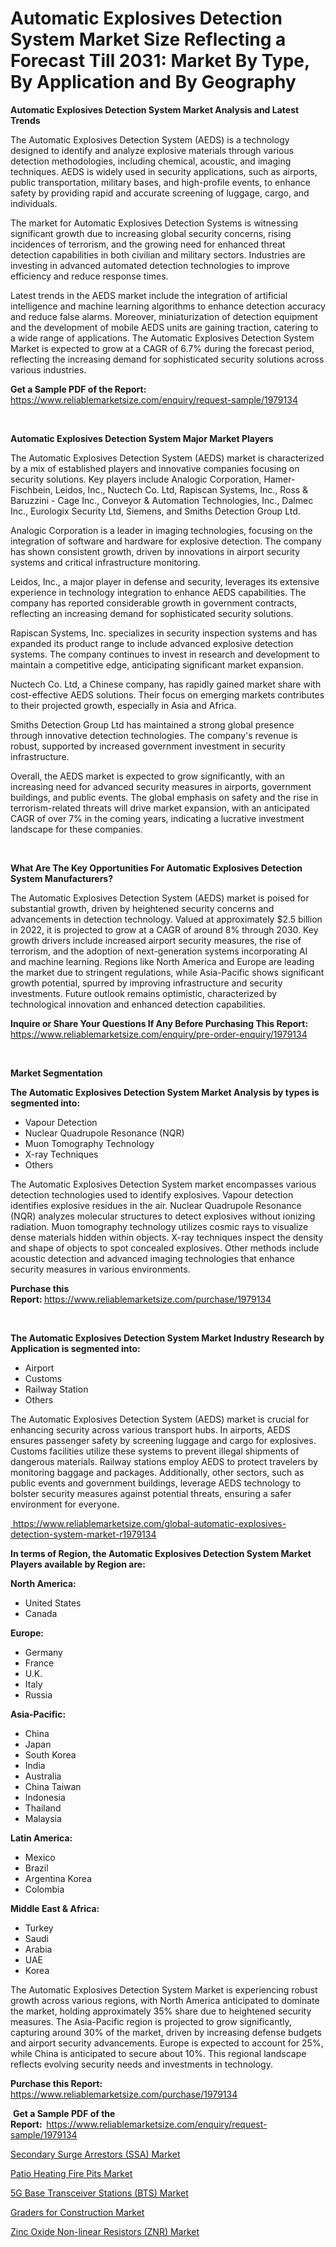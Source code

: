 <p><h1>Automatic Explosives Detection System Market Size Reflecting a Forecast Till 2031: Market By Type, By Application and By Geography</h1></p><p><strong>Automatic Explosives Detection System Market Analysis and Latest Trends</strong></p>
<p><p>The Automatic Explosives Detection System (AEDS) is a technology designed to identify and analyze explosive materials through various detection methodologies, including chemical, acoustic, and imaging techniques. AEDS is widely used in security applications, such as airports, public transportation, military bases, and high-profile events, to enhance safety by providing rapid and accurate screening of luggage, cargo, and individuals.</p><p>The market for Automatic Explosives Detection Systems is witnessing significant growth due to increasing global security concerns, rising incidences of terrorism, and the growing need for enhanced threat detection capabilities in both civilian and military sectors. Industries are investing in advanced automated detection technologies to improve efficiency and reduce response times.</p><p>Latest trends in the AEDS market include the integration of artificial intelligence and machine learning algorithms to enhance detection accuracy and reduce false alarms. Moreover, miniaturization of detection equipment and the development of mobile AEDS units are gaining traction, catering to a wide range of applications. The Automatic Explosives Detection System Market is expected to grow at a CAGR of 6.7% during the forecast period, reflecting the increasing demand for sophisticated security solutions across various industries.</p></p>
<p><strong>Get a Sample PDF of the Report:&nbsp;</strong> <a href="https://www.reliablemarketsize.com/enquiry/request-sample/1979134?utm_campaign=1727&utm_medium=2&utm_source=Github&utm_content=ia&utm_term=25102024&utm_id=automatic-explosives-detection-system">https://www.reliablemarketsize.com/enquiry/request-sample/1979134</a></p>
<p>&nbsp;</p>
<p><strong>Automatic Explosives Detection System Major Market Players</strong></p>
<p><p>The Automatic Explosives Detection System (AEDS) market is characterized by a mix of established players and innovative companies focusing on security solutions. Key players include Analogic Corporation, Hamer-Fischbein, Leidos, Inc., Nuctech Co. Ltd, Rapiscan Systems, Inc., Ross & Baruzzini - Cage Inc., Conveyor & Automation Technologies, Inc., Dalmec Inc., Eurologix Security Ltd, Siemens, and Smiths Detection Group Ltd.</p><p>Analogic Corporation is a leader in imaging technologies, focusing on the integration of software and hardware for explosive detection. The company has shown consistent growth, driven by innovations in airport security systems and critical infrastructure monitoring.</p><p>Leidos, Inc., a major player in defense and security, leverages its extensive experience in technology integration to enhance AEDS capabilities. The company has reported considerable growth in government contracts, reflecting an increasing demand for sophisticated security solutions.</p><p>Rapiscan Systems, Inc. specializes in security inspection systems and has expanded its product range to include advanced explosive detection systems. The company continues to invest in research and development to maintain a competitive edge, anticipating significant market expansion.</p><p>Nuctech Co. Ltd, a Chinese company, has rapidly gained market share with cost-effective AEDS solutions. Their focus on emerging markets contributes to their projected growth, especially in Asia and Africa.</p><p>Smiths Detection Group Ltd has maintained a strong global presence through innovative detection technologies. The company's revenue is robust, supported by increased government investment in security infrastructure.</p><p>Overall, the AEDS market is expected to grow significantly, with an increasing need for advanced security measures in airports, government buildings, and public events. The global emphasis on safety and the rise in terrorism-related threats will drive market expansion, with an anticipated CAGR of over 7% in the coming years, indicating a lucrative investment landscape for these companies.</p></p>
<p>&nbsp;</p>
<p><strong>What Are The Key Opportunities For Automatic Explosives Detection System Manufacturers?</strong></p>
<p><p>The Automatic Explosives Detection System (AEDS) market is poised for substantial growth, driven by heightened security concerns and advancements in detection technology. Valued at approximately $2.5 billion in 2022, it is projected to grow at a CAGR of around 8% through 2030. Key growth drivers include increased airport security measures, the rise of terrorism, and the adoption of next-generation systems incorporating AI and machine learning. Regions like North America and Europe are leading the market due to stringent regulations, while Asia-Pacific shows significant growth potential, spurred by improving infrastructure and security investments. Future outlook remains optimistic, characterized by technological innovation and enhanced detection capabilities.</p></p>
<p><strong>Inquire or Share Your Questions If Any Before Purchasing This Report:</strong> <a href="https://www.reliablemarketsize.com/enquiry/pre-order-enquiry/1979134?utm_campaign=1727&utm_medium=2&utm_source=Github&utm_content=ia&utm_term=25102024&utm_id=automatic-explosives-detection-system">https://www.reliablemarketsize.com/enquiry/pre-order-enquiry/1979134</a></p>
<p>&nbsp;</p>
<p><strong>Market Segmentation</strong></p>
<p><strong>The Automatic Explosives Detection System Market Analysis by types is segmented into:</strong></p>
<p><ul><li>Vapour Detection</li><li>Nuclear Quadrupole Resonance (NQR)</li><li>Muon Tomography Technology</li><li>X-ray Techniques</li><li>Others</li></ul></p>
<p><p>The Automatic Explosives Detection System market encompasses various detection technologies used to identify explosives. Vapour detection identifies explosive residues in the air. Nuclear Quadrupole Resonance (NQR) analyzes molecular structures to detect explosives without ionizing radiation. Muon tomography technology utilizes cosmic rays to visualize dense materials hidden within objects. X-ray techniques inspect the density and shape of objects to spot concealed explosives. Other methods include acoustic detection and advanced imaging technologies that enhance security measures in various environments.</p></p>
<p><strong>Purchase this Report:&nbsp;</strong><a href="https://www.reliablemarketsize.com/purchase/1979134?utm_campaign=1727&utm_medium=2&utm_source=Github&utm_content=ia&utm_term=25102024&utm_id=automatic-explosives-detection-system">https://www.reliablemarketsize.com/purchase/1979134</a></p>
<p>&nbsp;</p>
<p><strong>The Automatic Explosives Detection System Market Industry Research by Application is segmented into:</strong></p>
<p><ul><li>Airport</li><li>Customs</li><li>Railway Station</li><li>Others</li></ul></p>
<p><p>The Automatic Explosives Detection System (AEDS) market is crucial for enhancing security across various transport hubs. In airports, AEDS ensures passenger safety by screening luggage and cargo for explosives. Customs facilities utilize these systems to prevent illegal shipments of dangerous materials. Railway stations employ AEDS to protect travelers by monitoring baggage and packages. Additionally, other sectors, such as public events and government buildings, leverage AEDS technology to bolster security measures against potential threats, ensuring a safer environment for everyone.</p></p>
<p><a href="https://www.reliablemarketsize.com/global-automatic-explosives-detection-system-market-r1979134?utm_campaign=1727&utm_medium=2&utm_source=Github&utm_content=ia&utm_term=25102024&utm_id=automatic-explosives-detection-system">&nbsp;https://www.reliablemarketsize.com/global-automatic-explosives-detection-system-market-r1979134</a></p>
<p><strong>In terms of Region, the Automatic Explosives Detection System Market Players available by Region are:</strong></p>
<p>
    <p> <strong> North America: </strong>
        <ul>
            <li>United States</li>
            <li>Canada</li>
        </ul>
        </p> 
    <p> <strong> Europe: </strong>
        <ul>
            <li>Germany</li>
            <li>France</li>
            <li>U.K.</li>
            <li>Italy</li>
            <li>Russia</li>
        </ul>
        </p> 
    <p> <strong> Asia-Pacific: </strong>
        <ul>
            <li>China</li>
            <li>Japan</li>
            <li>South Korea</li>
            <li>India</li>
            <li>Australia</li>
            <li>China Taiwan</li>
            <li>Indonesia</li>
            <li>Thailand</li>
            <li>Malaysia</li>
        </ul>
        </p> 
    <p> <strong> Latin America: </strong>
        <ul>
            <li>Mexico</li>
            <li>Brazil</li>
            <li>Argentina Korea</li>
            <li>Colombia</li>
        </ul>
        </p> 
    <p> <strong> Middle East & Africa: </strong>
        <ul>
            <li>Turkey</li>
            <li>Saudi</li>
            <li>Arabia</li>
            <li>UAE</li>
            <li>Korea</li>
        </ul>
    </p>
    </p>
<p><p>The Automatic Explosives Detection System Market is experiencing robust growth across various regions, with North America anticipated to dominate the market, holding approximately 35% share due to heightened security measures. The Asia-Pacific region is projected to grow significantly, capturing around 30% of the market, driven by increasing defense budgets and airport security advancements. Europe is expected to account for 25%, while China is anticipated to secure about 10%. This regional landscape reflects evolving security needs and investments in technology.</p></p>
<p><strong>Purchase this Report: </strong><a href="https://www.reliablemarketsize.com/purchase/1979134?utm_campaign=1727&utm_medium=2&utm_source=Github&utm_content=ia&utm_term=25102024&utm_id=automatic-explosives-detection-system">https://www.reliablemarketsize.com/purchase/1979134</a></p>
<p>&nbsp;<strong>Get a Sample PDF of the Report:&nbsp;&nbsp;</strong><a href="https://www.reliablemarketsize.com/enquiry/request-sample/1979134?utm_campaign=1727&utm_medium=2&utm_source=Github&utm_content=ia&utm_term=25102024&utm_id=automatic-explosives-detection-system">https://www.reliablemarketsize.com/enquiry/request-sample/1979134</a></p>
<p><strong></strong></p>
<p><p><a href="https://www.linkedin.com/pulse/global-secondary-surge-arrestors-ssa-market-opportunities-0haae?utm_campaign=1727&utm_medium=2&utm_source=Github&utm_content=ia&utm_term=25102024&utm_id=automatic-explosives-detection-system">Secondary Surge Arrestors (SSA) Market</a></p><p><a href="https://www.linkedin.com/pulse/analyzing-patio-heating-fire-pits-market-dynamics-growth-drivers-a3uqe?utm_campaign=1727&utm_medium=2&utm_source=Github&utm_content=ia&utm_term=25102024&utm_id=automatic-explosives-detection-system">Patio Heating Fire Pits Market</a></p><p><a href="https://www.linkedin.com/pulse/5g-base-transceiver-stations-bts-market-forecasts-trends-fgrac?utm_campaign=1727&utm_medium=2&utm_source=Github&utm_content=ia&utm_term=25102024&utm_id=automatic-explosives-detection-system">5G Base Transceiver Stations (BTS) Market</a></p><p><a href="https://www.linkedin.com/pulse/graders-construction-industry-sector-market-dynamics-future-clfwc?utm_campaign=1727&utm_medium=2&utm_source=Github&utm_content=ia&utm_term=25102024&utm_id=automatic-explosives-detection-system">Graders for Construction Market</a></p><p><a href="https://www.linkedin.com/pulse/driving-forces-global-zinc-oxide-non-linear-resistors-znr-j3dic?utm_campaign=1727&utm_medium=2&utm_source=Github&utm_content=ia&utm_term=25102024&utm_id=automatic-explosives-detection-system">Zinc Oxide Non-linear Resistors (ZNR) Market</a></p></p>